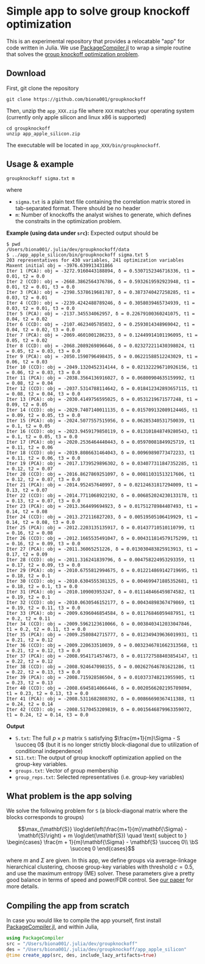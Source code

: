 # Simple app to solve group knockoff optimization

This is an experimental repository that provides a relocatable "app" for code written in Julia. We use [PackageCompiler.jl](https://github.com/JuliaLang/PackageCompiler.jl) to wrap a simple routine that solves the [group knockoff optimization problem](https://arxiv.org/abs/2310.15069).

## Download

First, git clone the repository 
```
git clone https://github.com/biona001/groupknockoff
```
Then, unzip the `app_XXX.zip` file where `XXX` matches your operating system (currently only apple silicon and linux x86 is supported)
```
cd groupknockoff
unzip app_apple_silicon.zip
```
The executable will be located in `app_XXX/bin/groupknockoff`. 

## Usage & example

```
groupknockoff sigma.txt m
```
where 
+ `sigma.txt` is a plain text file containing the correlation matrix stored in tab-separated format. There should be no header
+ `m`: Number of knockoffs the analyst wishes to generate, which defines the constraits in the optimization problem.

**Example (using data under `src`):** Expected output should be
```
$ pwd
/Users/biona001/.julia/dev/groupknockoff/data
$ ../app_apple_silicon/bin/groupknockoff sigma.txt 5
203 representatives for 430 variables, 241 optimization variables
Maxent initial obj = -3976.639913431866
Iter 1 (PCA): obj = -3272.9160443188894, δ = 0.5307152346716336, t1 = 0.01, t2 = 0.0
Iter 2 (CCD): obj = -2668.3862564376786, δ = 0.5932619592923948, t1 = 0.01, t2 = 0.01, t3 = 0.0
Iter 3 (PCA): obj = -2398.5378619681787, δ = 0.3873740427258285, t1 = 0.03, t2 = 0.01
Iter 4 (CCD): obj = -2239.4242488789246, δ = 0.3058039465734939, t1 = 0.03, t2 = 0.01, t3 = 0.0
Iter 5 (PCA): obj = -2137.345534062957, δ = 0.22679100360241075, t1 = 0.04, t2 = 0.02
Iter 6 (CCD): obj = -2107.4623405785032, δ = 0.2593014348969042, t1 = 0.04, t2 = 0.02, t3 = 0.0
Iter 7 (PCA): obj = -2069.4601001286233, δ = 0.12449914101196095, t1 = 0.05, t2 = 0.02
Iter 8 (CCD): obj = -2068.2089269896646, δ = 0.023272211430398024, t1 = 0.05, t2 = 0.03, t3 = 0.0
Iter 9 (PCA): obj = -2050.1590796498435, δ = 0.06221588512243029, t1 = 0.06, t2 = 0.03
Iter 10 (CCD): obj = -2049.1320452314144, δ = 0.021322296710926156, t1 = 0.06, t2 = 0.03, t3 = 0.0
Iter 11 (PCA): obj = -2038.3564136916027, δ = 0.06800904635159992, t1 = 0.08, t2 = 0.04
Iter 12 (CCD): obj = -2037.5314788114642, δ = 0.018412342893657115, t1 = 0.08, t2 = 0.04, t3 = 0.0
Iter 13 (PCA): obj = -2030.4149756595025, δ = 0.0531219671577248, t1 = 0.09, t2 = 0.05
Iter 14 (CCD): obj = -2029.7407140011135, δ = 0.015709132089124465, t1 = 0.09, t2 = 0.05, t3 = 0.0
Iter 15 (PCA): obj = -2024.5077557515956, δ = 0.06285340531750039, t1 = 0.1, t2 = 0.05
Iter 16 (CCD): obj = -2023.9459179850119, δ = 0.013101848749280543, t1 = 0.1, t2 = 0.05, t3 = 0.0
Iter 17 (PCA): obj = -2020.2536464440443, δ = 0.05970081849925719, t1 = 0.11, t2 = 0.06
Iter 18 (CCD): obj = -2019.8086631464043, δ = 0.00969890773472233, t1 = 0.11, t2 = 0.06, t3 = 0.0
Iter 19 (PCA): obj = -2017.1739529896302, δ = 0.034077311847352285, t1 = 0.12, t2 = 0.07
Iter 20 (CCD): obj = -2016.8627869251097, δ = 0.00811031513217606, t1 = 0.12, t2 = 0.07, t3 = 0.0
Iter 21 (PCA): obj = -2014.952457640997, δ = 0.02124631817294009, t1 = 0.13, t2 = 0.07
Iter 22 (CCD): obj = -2014.7711068922192, δ = 0.006852024230133178, t1 = 0.13, t2 = 0.07, t3 = 0.0
Iter 23 (PCA): obj = -2013.364499694923, δ = 0.01751278984407493, t1 = 0.14, t2 = 0.08
Iter 24 (CCD): obj = -2013.272116827203, δ = 0.00519505106419929, t1 = 0.14, t2 = 0.08, t3 = 0.0
Iter 25 (PCA): obj = -2012.2203135135917, δ = 0.01437710510110799, t1 = 0.16, t2 = 0.08
Iter 26 (CCD): obj = -2012.1665535491047, δ = 0.004311814579175299, t1 = 0.16, t2 = 0.09, t3 = 0.0
Iter 27 (PCA): obj = -2011.36065251226, δ = 0.013030483825913913, t1 = 0.17, t2 = 0.09
Iter 28 (CCD): obj = -2011.316241839796, δ = 0.004758224953293359, t1 = 0.17, t2 = 0.09, t3 = 0.0
Iter 29 (PCA): obj = -2010.6755812994675, δ = 0.012214869142719695, t1 = 0.18, t2 = 0.1
Iter 30 (CCD): obj = -2010.6304555381325, δ = 0.004699471885352681, t1 = 0.18, t2 = 0.1, t3 = 0.0
Iter 31 (PCA): obj = -2010.109003953247, δ = 0.011148466459874582, t1 = 0.19, t2 = 0.1
Iter 32 (CCD): obj = -2010.0630546152177, δ = 0.00434898367479869, t1 = 0.19, t2 = 0.11, t3 = 0.0
Iter 33 (PCA): obj = -2009.6396046854584, δ = 0.01176846059487951, t1 = 0.2, t2 = 0.11
Iter 34 (CCD): obj = -2009.5962123610066, δ = 0.0038403412033047846, t1 = 0.2, t2 = 0.11, t3 = 0.0
Iter 35 (PCA): obj = -2009.2580842715777, δ = 0.012349439636019931, t1 = 0.21, t2 = 0.12
Iter 36 (CCD): obj = -2009.220633510039, δ = 0.0032346781662313568, t1 = 0.21, t2 = 0.12, t3 = 0.0
Iter 37 (PCA): obj = -2008.9541714574673, δ = 0.011727588403854147, t1 = 0.22, t2 = 0.12
Iter 38 (CCD): obj = -2008.924647098155, δ = 0.002627646781621286, t1 = 0.22, t2 = 0.13, t3 = 0.0
Iter 39 (PCA): obj = -2008.715928586504, δ = 0.010373748213955905, t1 = 0.23, t2 = 0.13
Iter 40 (CCD): obj = -2008.6945814066446, δ = 0.0020566202195789894, t1 = 0.23, t2 = 0.13, t3 = 0.0
Iter 41 (PCA): obj = -2008.5311682808392, δ = 0.00866690367411388, t1 = 0.24, t2 = 0.14
Iter 42 (CCD): obj = -2008.5170453209819, δ = 0.0015646879963359072, t1 = 0.24, t2 = 0.14, t3 = 0.0
```

**Output**

+ `S.txt`: The full $p \times p$ matrix `S` satisfying $\frac{m+1}{m}\Sigma - S \succeq 0$ (but it is no longer strictly block-diagonal due to utilization of conditional independence)
+ `S11.txt`: The output of group knockoff optimization applied on the group-key variables. 
+ `groups.txt`: Vector of group membership
+ `group_reps.txt`: Selected representatives (i.e. group-key variables)

## What problem is the app solving

We solve the following problem for `S` (a block-diagonal matrix where the blocks corresponds to groups)
```math
\max_{\mathbf{S}} \log\det\left(\frac{m+1}{m}\mathbf{\Sigma} - \mathbf{S}\right) + m \log\det(\mathbf{S})     \quad \text{ subject to } 
    \begin{cases}
        \frac{m + 1}{m}\mathbf{\Sigma} - \mathbf{S} \succeq 0\\
        \bS \succeq 0
    \end{cases}
```
where $m$ and $\Sigma$ are given. In this app, we define groups via average-linkage hierarchical clustering, choose group-key variables with threshold $c=0.5$, and use the maximum entropy (ME) solver. These parameters give a pretty good balance in terms of speed and power/FDR control. See [our paper](https://arxiv.org/abs/2310.15069) for more details.

## Compiling the app from scratch

In case you would like to compile the app yourself, first install [PackageCompiler.jl](https://github.com/JuliaLang/PackageCompiler.jl), and within Julia,
```julia
using PackageCompiler
src = "/Users/biona001/.julia/dev/groupknockoff"
des = "/Users/biona001/.julia/dev/groupknockoff/app_apple_silicon"
@time create_app(src, des, include_lazy_artifacts=true)
```
